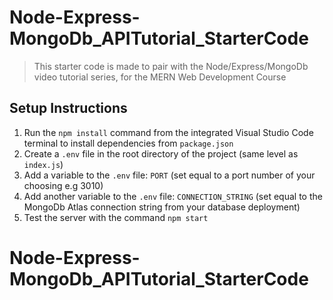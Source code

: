 # Node-Express-MongoDb_APITutorial_StarterCode

> This starter code is made to pair with the Node/Express/MongoDb video tutorial series, for the MERN Web Development Course

## Setup Instructions
1. Run the `npm install` command from the integrated Visual Studio Code terminal to install dependencies from `package.json`
2. Create a `.env` file in the root directory of the project (same level as `index.js`)
3. Add a variable to the `.env` file: `PORT` (set equal to a port number of your choosing e.g 3010)
4. Add another variable to the `.env` file: `CONNECTION_STRING` (set equal to the MongoDb Atlas connection string from your database deployment)
5. Test the server with the command `npm start`
# Node-Express-MongoDb_APITutorial_StarterCode
